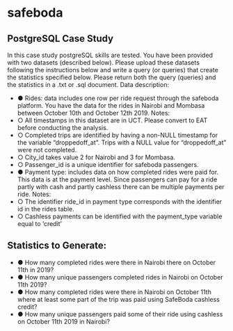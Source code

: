 # safeboda
## PostgreSQL Case Study

In this case study postgreSQL skills are tested. You have been provided with two datasets (described below). Please upload these datasets following the instructions below and write a query (or queries) that create the statistics specified below. Please return both the query (queries) and the statistics in a .txt or .sql document.
Data description:
* ●	Rides: data includes one row per ride request through the safeboda platform. You have the data for the rides in Nairobi and Mombasa between October 10th and October 12th 2019. Notes: 
* ○	All timestamps in this dataset are in UCT. Please convert to EAT before conducting the analysis.
* ○	Completed trips are identified by having a non-NULL timestamp for the variable “droppedoff_at”. Trips with a NULL value for “droppedoff_at” were not completed.
* ○	City_id takes value 2 for Nairobi and 3 for Mombasa.
* ○	Passenger_id is a unique identifier for safeboda passengers.
* ●	Payment type: includes data on how completed rides were paid for. This data is at the payment level. Since passengers can pay for a ride partly with cash and partly cashless there can be multiple payments per ride. Notes:
* ○	The identifier ride_id in payment type corresponds with the identifier id in the rides table.
* ○	Cashless payments can be identified with the payment_type variable equal to ‘credit’

## Statistics to Generate:

* ●	How many completed rides were there in Nairobi there on October 11th in 2019?
* ●	How many unique passengers completed rides in Nairobi on October 11th 2019? 
* ●	How many completed rides were there in Nairobi on October 11th where at least some part of the trip was paid using SafeBoda cashless credit?
* ●	How many unique passengers paid some of their ride using cashless on October 11th 2019 in Nairobi?



